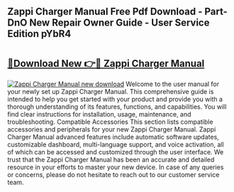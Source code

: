 ## Zappi Charger Manual Free Pdf Download - Part-DnO New Repair Owner Guide - User Service Edition pYbR4

# <h2><a href="http://cf29930.oget.top/?id=Zappi+Charger+Manual">🔗Download New 👉🔴 Zappi Charger Manual</a></h2>

[![Zappi Charger Manual new download](https://i.imgur.com/5g1atiW.png)](http://cf29930.oget.top/?id=Zappi+Charger+Manual)
Welcome to the user manual for your newly set up Zappi Charger Manual. This comprehensive guide is intended to help you get started with your product and provide you with a thorough understanding of its features, functions, and capabilities. You will find clear instructions for installation, usage, maintenance, and troubleshooting. Compatible Accessories This section lists compatible accessories and peripherals for your new Zappi Charger Manual. Zappi Charger Manual advanced features include automatic software updates, customizable dashboard, multi-language support, and voice activation, all of which can be accessed and customized through the user interface. We trust that the Zappi Charger Manual has been an accurate and detailed resource in your efforts to master your new device. In case of any queries or concerns, please do not hesitate to reach out to our customer service team.
